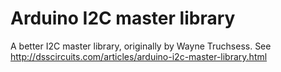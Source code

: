 # Arduino I2C master library

A better I2C master library, originally by Wayne Truchsess. See http://dsscircuits.com/articles/arduino-i2c-master-library.html
